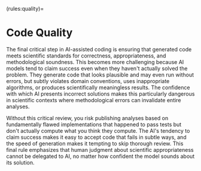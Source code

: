 
(rules:quality)=
# Code Quality

The final critical step in AI-assisted coding is ensuring that generated code meets scientific standards for correctness, appropriateness, and methodological soundness. This becomes more challenging because AI models tend to claim success even when they haven't actually solved the problem. They generate code that looks plausible and may even run without errors, but subtly violates domain conventions, uses inappropriate algorithms, or produces scientifically meaningless results. The confidence with which AI presents incorrect solutions makes this particularly dangerous in scientific contexts where methodological errors can invalidate entire analyses.

Without this critical review, you risk publishing analyses based on fundamentally flawed implementations that happened to pass tests but don't actually compute what you think they compute. The AI's tendency to claim success makes it easy to accept code that fails in subtle ways, and the speed of generation makes it tempting to skip thorough review. This final rule emphasizes that human judgment about scientific appropriateness cannot be delegated to AI, no matter how confident the model sounds about its solution.